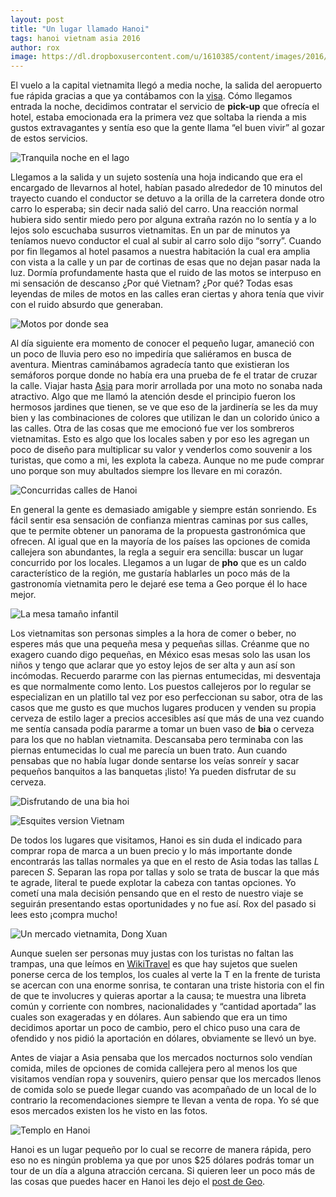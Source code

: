 ```yaml
---
layout: post
title: "Un lugar llamado Hanoi"
tags: hanoi vietnam asia 2016
author: rox
image: https://dl.dropboxusercontent.com/u/1610385/content/images/2016/10/IMG_4890.JPG
---
```

El vuelo a la capital vietnamita llegó a media noche, la salida del aeropuerto fue rápida gracias a que ya contábamos con la [visa](/conseguir-una-visa-vietnamita-en-mexico/). Cómo llegamos entrada la noche, decidimos contratar el servicio de **pick-up** que ofrecía el hotel, estaba emocionada era la primera vez que soltaba la rienda a mis gustos extravagantes y sentía eso que la gente llama “el buen vivir” al gozar de estos servicios.

![Tranquila noche en el lago](https://dl.dropboxusercontent.com/u/1610385/content/images/2016/10/IMG_4814.JPG)

Llegamos a la salida y un sujeto sostenía una hoja indicando que era el encargado de llevarnos al hotel, habían pasado alrededor de 10  minutos del trayecto cuando el conductor se detuvo a la orilla de la carretera donde otro carro lo esperaba; sin decir nada salió del carro. Una reacción normal hubiera sido sentir miedo pero por alguna extraña razón no lo sentía y a lo lejos solo escuchaba susurros vietnamitas. En un par de minutos ya teníamos nuevo conductor el cual al subir al carro solo dijo “sorry”. Cuando por fin llegamos al hotel pasamos a nuestra habitación la cual era amplia con vista a la calle y un par de cortinas de esas que no dejan pasar nada la luz. Dormía profundamente hasta que el ruido de las motos se interpuso en mi sensación de descanso ¿Por qué Vietnam? ¿Por qué? Todas esas leyendas de miles de motos en las calles eran ciertas y ahora tenía que vivir con el ruido absurdo que generaban.

![Motos por donde sea](https://dl.dropboxusercontent.com/u/1610385/content/images/2016/10/IMG_4770.JPG)

Al día siguiente era momento de conocer el pequeño lugar, amaneció con un poco de lluvia pero eso no impediría que saliéramos en busca de aventura. Mientras caminábamos agradecía tanto que existieran los semáforos porque donde no había era una prueba de fe el tratar de cruzar la calle. Viajar hasta [Asia](/tag/asia) para morir arrollada por una moto no sonaba nada atractivo. Algo que me llamó la atención desde el principio fueron los hermosos jardines que tienen, se ve que eso de la jardinería se les da muy bien y las combinaciones de colores que utilizan le dan un colorido único a las calles. Otra de las cosas que me emocionó fue ver los sombreros vietnamitas. Esto es algo que los locales saben y por eso les agregan un poco de diseño para multiplicar su valor y venderlos como souvenir a los turistas, que como a mi, les explota la cabeza. Aunque no me pude comprar uno porque son muy abultados siempre los llevare en mi corazón.

![Concurridas calles de Hanoi](https://dl.dropboxusercontent.com/u/1610385/content/images/2016/10/IMG_4800.JPG)

En general la gente es demasiado amigable y siempre están sonriendo. Es fácil sentir esa sensación de confianza mientras caminas por sus calles, que te permite obtener un panorama de la propuesta gastronómica que ofrecen. Al igual que en la mayoría de los países las opciones de comida callejera son abundantes, la regla a seguir era sencilla: buscar un lugar concurrido por los locales. Llegamos a un lugar de **pho** que es un caldo característico de la región, me gustaría hablarles un poco más de la gastronomía vietnamita pero le dejaré ese tema a Geo porque él lo hace mejor.

![La mesa tamaño infantil](https://dl.dropboxusercontent.com/u/1610385/content/images/2016/10/IMG_5007.JPG)

Los vietnamitas son personas simples a la hora de comer o beber, no esperes más que una pequeña mesa y pequeñas sillas. Créanme que no exagero cuando digo pequeñas, en México esas mesas solo las usan los niños y tengo que aclarar que yo estoy lejos de ser alta y aun así son incómodas. Recuerdo pararme con las piernas entumecidas, mi desventaja es que normalmente como lento. Los puestos callejeros por lo regular se especializan en un platillo tal vez por eso perfeccionan su sabor, otra de las casos que me gusto es que muchos lugares producen y venden su propia cerveza de estilo lager a precios accesibles así que más de una vez cuando me sentía cansada podía pararme a tomar un buen vaso de **bia** o cerveza para los que no hablan vietnamita. Descansaba pero terminaba con las piernas entumecidas lo cual me parecía un buen trato. Aun cuando pensabas que no había lugar donde sentarse los veías sonreír y sacar pequeños banquitos a las banquetas ¡listo! Ya pueden disfrutar de su cerveza.

![Disfrutando de una bia hoi](https://dl.dropboxusercontent.com/u/1610385/content/images/2016/10/IMG_4783.JPG)

![Esquites version Vietnam](https://dl.dropboxusercontent.com/u/1610385/content/images/2016/10/IMG_4792.JPG)

De todos los lugares que visitamos, Hanoi  es sin duda el indicado para comprar ropa de marca a un buen precio y lo más importante donde encontrarás las tallas normales ya que en el resto de Asia todas las tallas *L* parecen *S*. Separan las ropa por tallas y solo se trata de buscar la que más te agrade, literal te puede explotar la cabeza con tantas opciones. Yo cometí una mala decisión pensando que en el resto de nuestro viaje se seguirán presentando estas oportunidades y no fue así. Rox del pasado si lees esto  ¡compra mucho!

![Un mercado vietnamita, Dong Xuan](https://dl.dropboxusercontent.com/u/1610385/content/images/2016/10/IMG_4790.JPG)

Aunque suelen ser personas muy justas con los turistas no faltan las trampas, una que leímos en [WikiTravel](http://wikitravel.org/) es que hay sujetos que suelen ponerse cerca de los templos, los cuales al verte la T en la frente de turista se acercan con una enorme sonrisa, te contaran una triste historia con el fin de que te involucres y quieras aportar a la causa; te muestra una libreta común y corriente con nombres, nacionalidades y “cantidad aportada” las cuales son exageradas y en dólares. Aun sabiendo que era un timo decidimos aportar un poco de cambio, pero el chico puso una cara de ofendido y nos pidió la aportación en dólares, obviamente se llevó un bye.

Antes de viajar a Asia pensaba que los mercados nocturnos solo vendían comida, miles de opciones de comida callejera pero al menos los que visitamos vendían ropa y souvenirs, quiero pensar que los mercados llenos de comida solo se puede llegar cuando vas acompañado de un local de lo contrario la recomendaciones siempre te llevan a venta de ropa. Yo sé que esos mercados existen los he visto en las fotos.

![Templo en Hanoi](https://dl.dropboxusercontent.com/u/1610385/content/images/2016/10/IMG_4847.JPG)

Hanoi es un lugar pequeño por lo cual se recorre de manera rápida, pero eso no es ningún problema ya que por unos $25 dólares podrás tomar un tour de un día a alguna atracción cercana. Si quieren leer un poco más de las cosas que puedes hacer en Hanoi les dejo el [post de Geo](/cosas-que-hacer-hanoi/).

